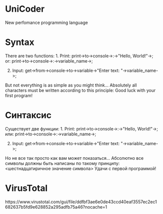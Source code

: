 # UniCoder
New perfomance programming language

<h1>Syntax</h1>
There are two functions:
1. Print:
print->to->console->:->"Hello, World!"->;
or:
print->to->console->:->variable_name->;

2. Input:
get->from->console->to->variable->"Enter text: "->variable_name->;

But not everything is as simple as you might think...
Absolutely all characters must be written according to this principle: <hexadecimal value of the character>
Good luck with your first program!

<h1>Синтаксис</h1>
Существует две функции:
1. Print:
print->to->console->:->"Hello, World!"->;
или:
print->to->console->:->variable_name->;

2. Input:
get->from->console->to->variable->"Enter text: "->variable_name->;

Но не все так просто как вам может показаться...
Абсолютно все символы должны быть написаны по такому принципу: <шестнадцатиричное значение символа>
Удачи с первой программой!

<h1>VirusTotal</h1>
https://www.virustotal.com/gui/file/ddfbf3ae6e0de43ccd40eaf3557ec2ec1682637b5fd9e628852a295adfb75a46?nocache=1
